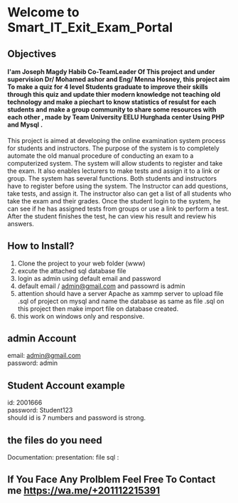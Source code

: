 #  <h1>Welcome to Smart_IT_Exit_Exam_Portal</h1> 




## Objectives 	
<h4> I'am Joseph Magdy Habib Co-TeamLeader Of This project and under supervision Dr/ Mohamed ashor and Eng/ Menna Hosney,  this project aim To make a quiz for 4 level Students graduate to improve their skills through this quiz and update thier modern knowledge not teaching old technology and make a piechart to know statistics of resulst for each students and make a group community to share some resources with each other , made by Team University EELU Hurghada center Using PHP and Mysql . </h4>
This project is aimed at developing the online examination system process for students and instructors. The purpose of the system is to completely automate the old manual procedure of conducting an exam to
a computerized system. The system will allow students to register and take the exam. It also enables lecturers to make tests and assign it to a link or group. The system has several functions. Both students and instructors have to register before using the system. The Instructor can add questions, take tests, and assign it. The instructor also can get a list of all students who take the exam and their grades. Once the student login to the system, he can see if he has assigned tests from groups or use a link to perform a test. After the student finishes the test, he can view his result and review his answers.

## How to Install?
1. Clone the project to your web folder (www)
2. excute the attached sql database file
3. login as admin using default email and password
4. default email / admin@gmail.com
   and passowrd is admin
5. attention should have a server Apache as xammp server to upload file .sql of project on mysql and name the database as same as file .sql on this project then make import file on database created.
6. this work on windows only and responsive.
 

## admin Account  
email: admin@gmail.com <br>
password: admin

## Student Account example 
id: 2001666 <br>
password: Student123 <br>
should id is 7 numbers and password is strong.

## the files do you need 
Documentation:
presentation:
file sql : 

## If You Face Any Prolblem Feel Free To Contact me  https://wa.me/+201112215391    
